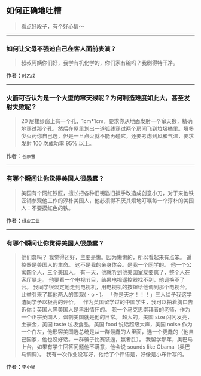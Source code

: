 ## 如何正确地吐槽

> 看点好段子，有个好心情～


 
---

### 如何让父母不强迫自己在客人面前表演？

> 叔叔阿姨你们好，我学有机化学的，你们家有碗吗？我刷得特干净。


作者：`时乙戌`

---

### 火箭可否认为是一个大型的窜天猴呢？为何制造难度如此大，甚至发射失败呢？

> 20 层楼纱窗上有一个孔，1cm*1cm，要求你从地面发射一个窜天猴，精确地穿过那个孔，然后在屋里划出一道弧线穿过两个房间飞到垃圾桶里。填多少火药你自己选，但是一旦点火就不能再碰它，还要考虑到风和气温，要求发射 100 次成功率 95% 以上。


作者：`苍原雪`

---

### 有哪个瞬间让你觉得美国人很愚蠢？

> 美国有个网红铁匠，擅长把各种旧钥匙旧扳手改造成创意小刀，对于来他铁匠铺参观他工作的淳朴美国人，他必须得不厌其烦地叮嘱每一个淳朴的美国人：不要摸红色的铁。


作者：`绿皮工业`

---

### 有哪个瞬间让你觉得美国人很愚蠢？

> 他们蠢吗？
> 我觉得还好，主要是懒。因为懒懒的，所以看起来有点笨。
> 遥控器是美国人的生命。
> 这不是我的亲身体会。是我一个同学的。
> 他一个公寓四个人，三个美国人。
> 有一天，他就听到他美国室友要疯了，整个人在客厅暴走。
> 他要看一个电视节目，结果电视遥控器找不到，他调换不了台。
> 我同学很淡定地走到电视机，用电视机的按钮给他调到那个电视台。
> 此举引来了其他两人的围观(・o・)。
> 「你是天才！！！」三人给予我这学渣同学予以极高的评价。
>  
> 作为英国留学过的中国学生，我可以拍着胸口告诉你：英国人黑美国人是黑出情怀的。
> 我一个马克思崇拜者的老师，作为一个正宗英国人，讽刺美国就是他的日常。
> 超大的，美国 size
> 闪闪发亮，土豪金，美国 taste
> 垃圾食品，美国 food
> 说话超级大声，美国 noise
> 作为一个白左，他形容美国选总统是从一群最蠢的人里面，选一个更蠢的（他自己国家，他也没好话。一群骗子比赛装逼，赢者胜）。
> 我留学那年，奥巴马上台，如果有学生回答问题他不满意，他会说 sounds like Obama（奥巴马调调）。
> 我有一次作业没写好，他给了个评语是，好像是小布什写的。


作者：`李小喵`